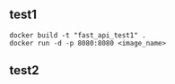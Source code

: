 ## test1
```
docker build -t "fast_api_test1" .
docker run -d -p 8080:8080 <image_name>
```

## test2
